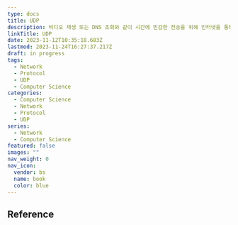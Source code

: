 ```yaml
---
type: docs
title: UDP
description: 비디오 재생 또는 DNS 조회와 같이 시간에 민감한 전송을 위해 인터넷을 통해 사용
linkTitle: UDP
date: 2023-11-12T10:35:18.683Z
lastmod: 2023-11-24T16:27:37.217Z
draft: in progress
tags:
  - Network
  - Protocol
  - UDP
  - Computer Science
categories:
  - Computer Science
  - Network
  - Protocol
  - UDP
series:
  - Network
  - Computer Science
featured: false
images: ""
nav_weight: 0
nav_icon:
  vendor: bs
  name: book
  color: blue
---
```


## Reference

